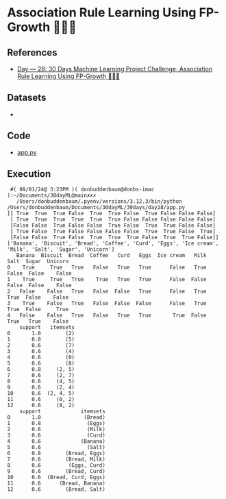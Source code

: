 # Association Rule Learning Using FP-Growth 🥛🍞🧈



## References

- [Day — 28: 30 Days Machine Learning Project Challenge;
Association Rule Learning Using FP-Growth 🥛🍞🧈](https://medium.com/@iabbasali/day-28-30-days-machine-learning-project-challenge-8b6805cf3b8e)


## Datasets

- []()   

## Code

- [app.py](https://github.com/donb4iu/30dayML/blob/main/30days/day28/app.py)

## Execution
  
```
 #( 09/01/24@ 3:23PM )( donbuddenbaum@donbs-imac ):~/Documents/30dayML@main✗✗✗
   /Users/donbuddenbaum/.pyenv/versions/3.12.3/bin/python /Users/donbuddenbaum/Documents/30dayML/30days/day28/app.py
[[ True  True  True False  True  True False  True False False False]
 [ True  True  True  True  True  True False False False False False]
 [False False  True False False  True False  True  True False False]
 [ True False  True False False False False  True  True False  True]
 [False False  True False  True  True  True False  True  True False]]
['Banana', 'Biscuit', 'Bread', 'Coffee', 'Curd', 'Eggs', 'Ice cream', 'Milk', 'Salt', 'Sugar', 'Unicorn']
   Banana  Biscuit  Bread  Coffee   Curd   Eggs  Ice cream   Milk   Salt  Sugar  Unicorn
0    True     True   True   False   True   True      False   True  False  False    False
1    True     True   True    True   True   True      False  False  False  False    False
2   False    False   True   False  False   True      False   True   True  False    False
3    True    False   True   False  False  False      False   True   True  False     True
4   False    False   True   False   True   True       True  False   True   True    False
    support   itemsets
0       1.0        (2)
1       0.8        (5)
2       0.6        (7)
3       0.6        (4)
4       0.6        (0)
5       0.6        (8)
6       0.8     (2, 5)
7       0.6     (2, 7)
8       0.6     (4, 5)
9       0.6     (2, 4)
10      0.6  (2, 4, 5)
11      0.6     (0, 2)
12      0.6     (8, 2)
    support             itemsets
0       1.0              (Bread)
1       0.8               (Eggs)
2       0.6               (Milk)
3       0.6               (Curd)
4       0.6             (Banana)
5       0.6               (Salt)
6       0.8        (Bread, Eggs)
7       0.6        (Bread, Milk)
8       0.6         (Eggs, Curd)
9       0.6        (Bread, Curd)
10      0.6  (Bread, Curd, Eggs)
11      0.6      (Bread, Banana)
12      0.6        (Bread, Salt)
```